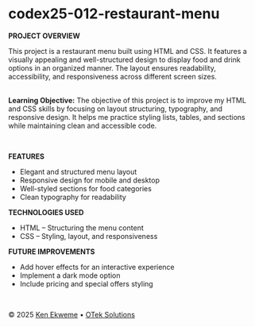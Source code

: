 # codex25-012-restaurant-menu

<p><strong>PROJECT OVERVIEW</strong></p>
This project is a restaurant menu built using HTML and CSS. It features a visually appealing and well-structured design to display food and drink options in an organized manner. The layout ensures readability, accessibility, and responsiveness across different screen sizes.
<br><br>
<p><strong>Learning Objective:</strong> The objective of this project is to improve my HTML and CSS skills by focusing on layout structuring, typography, and responsive design. It helps me practice styling lists, tables, and sections while maintaining clean and accessible code.</p>
<br>
<p><strong>FEATURES</strong></p>
<ul>
  <li>Elegant and structured menu layout</li>
  <li>Responsive design for mobile and desktop</li>
  <li>Well-styled sections for food categories</li>
  <li>Clean typography for readability</li>
</ul>
<p><strong>TECHNOLOGIES USED</strong></p>
<ul>
  <li>HTML – Structuring the menu content</li>
  <li>CSS – Styling, layout, and responsiveness</li>
</ul>
<p><strong>FUTURE IMPROVEMENTS</strong></p>
<ul>
  <li>Add hover effects for an interactive experience</li>
  <li>Implement a dark mode option</li>
  <li>Include pricing and special offers styling</li>
</ul>
<br>
<footer>
    <p>&copy; 2025 <a href="https://www.linkedin.com/in/ekweme-ken" target="_blank">Ken Ekweme</a> &#8226; <a href="https://www.oteksolutions.net" target="_blank">OTek Solutions</a></p>
</footer>
